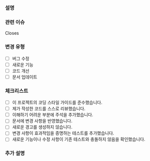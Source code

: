 ### 설명


### 관련 이슈
Closes

### 변경 유형
- [ ] 버그 수정
- [ ] 새로운 기능
- [ ] 코드 개선
- [ ] 문서 업데이트

### 체크리스트
- [ ] 이 프로젝트의 코딩 스타일 가이드를 준수했습니다.
- [ ] 제가 작성한 코드를 스스로 리뷰했습니다.
- [ ] 이해하기 어려운 부분에 주석을 추가했습니다.
- [ ] 문서에 변경 사항을 반영했습니다.
- [ ] 새로운 경고를 생성하지 않습니다.
- [ ] 변경 사항이 효과적임을 증명하는 테스트를 추가했습니다.
- [ ] 새로운 기능이나 수정 사항이 기존 테스트와 충돌하지 않음을 확인했습니다.

### 추가 설명

